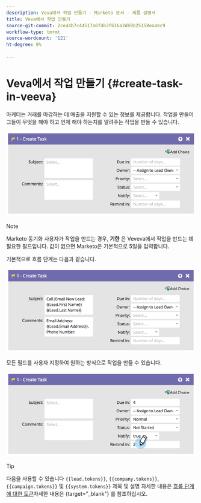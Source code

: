 ```yaml
---
description: Veva에서 작업 만들기 - Marketo 문서 - 제품 설명서
title: Veva에서 작업 만들기
source-git-commit: 2ce44b7c44517a6fdb3f616a3d69b25158ea4ec9
workflow-type: tm+mt
source-wordcount: '121'
ht-degree: 0%

---
```


# Veva에서 작업 만들기 {#create-task-in-veeva}

마케터는 거래를 마감하는 데 매출을 지원할 수 있는 정보를 제공합니다. 작업을 만들어 그들이 무엇을 해야 하고 언제 해야 하는지를 알려주는 작업을 만들 수 있습니다.

![](assets/create-task-in-veeva-1.png)

>[!NOTE]
>
>Marketo 동기화 사용자가 작업을 만드는 경우, **기한** 은 Veveva에서 작업을 만드는 데 필요한 필드입니다. 값이 없으면 Marketo은 기본적으로 5일을 입력합니다.

기본적으로 흐름 단계는 다음과 같습니다.

![](assets/create-task-in-veeva-2.png)

모든 필드를 사용자 지정하여 원하는 방식으로 작업을 만들 수 있습니다.

![](assets/create-task-in-veeva-3.png)

>[!TIP]
>
>다음을 사용할 수 있습니다 `{{lead.tokens}}`, `{{company.tokens}}`, `{{campaign.tokens}}` 및 `{{system.tokens}}` 제목 및 설명 자세한 내용은 [흐름 단계에 대한 토큰](/help/marketo/product-docs/core-marketo-concepts/smart-campaigns/flow-actions/use-tokens-in-flow-steps.md)자세한 내용은 {target=&quot;_blank&quot;} 를 참조하십시오.
